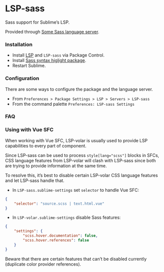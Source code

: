 # LSP-sass

Sass support for Sublime’s LSP.

Provided through [Some Sass language server](https://github.com/wkillerud/some-sass/tree/main/packages/language-server).

### Installation

* Install [LSP](https://packagecontrol.io/packages/LSP) and `LSP-sass` via Package Control.
* Install [Sass syntax higlight package](https://packagecontrol.io/packages/Sass).
* Restart Sublime.

### Configuration

There are some ways to configure the package and the language server.

- From `Preferences > Package Settings > LSP > Servers > LSP-sass`
- From the command palette `Preferences: LSP-sass Settings`

### FAQ

### Using with Vue SFC

When working with Vue SFC, LSP-volar is usually used to provide LSP capabilities to every part of component.

Since LSP-sass can be used to process `style[lang="scss"]` blocks in SFCs, CSS language features from LSP-volar
will clash with LSP-sass since both are trying to provide information at the same time.

To resolve this, it’s best to disable certain LSP-volar CSS language features and let LSP-sass handle that.

* In `LSP-sass.sublime-settings` set `selector` to handle Vue SFC:

```json
{
	"selector": "source.scss | text.html.vue"
}
```

* In `LSP-volar.sublime-settings` disable Sass features:

```json
{
	"settings": {
		"scss.hover.documentation": false,
		"scss.hover.references": false
	}
}
```

Beware that there are certain features that can’t be disabled currently (duplicate color provider references).
